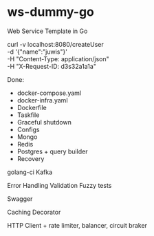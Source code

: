 # ws-dummy-go
Web Service Template in Go

curl -v localhost:8080/createUser \
    -d '{"name":"juwis"}' \
    -H "Content-Type: application/json" \
    -H "X-Request-ID: d3s32a1a1a" 

Done:
+ docker-compose.yaml
+ docker-infra.yaml
+ Dockerfile
+ Taskfile
+ Graceful shutdown
+ Configs
+ Mongo
+ Redis
+ Postgres + query builder
+ Recovery

golang-ci
Kafka

Error Handling
Validation
Fuzzy tests

Swagger

Caching Decorator

HTTP Client + rate limiter, balancer, circuit braker
